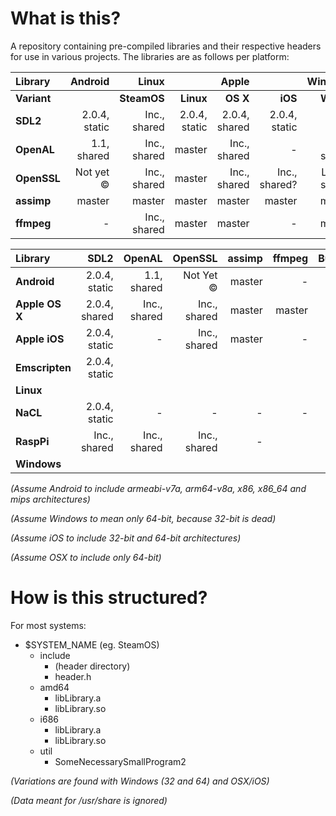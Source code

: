 # What is this?

A repository containing pre-compiled libraries and their respective headers for use in various projects. The libraries are as follows per platform:

| **Library**  | **Android**   | **Linux**                   || **Apple**                    || **Windows**                    ||
|:-------------|--------------:|-------------:|--------------:|--------------:|--------------:|---------------:|---------------:|
| **Variant**  |               | **SteamOS**  | **Linux**     | **OS X**      | **iOS**       | **Win32**      | **UWP**        |
| **SDL2**     | 2.0.4, static | Inc., shared | 2.0.4, static | 2.0.4, shared | 2.0.4, static | 2.0.4, static  | 2.0.4, static  |
| **OpenAL**   | 1.1, shared   | Inc., shared | master        | Inc., shared  | -             | 1.1, shared    | -              |
| **OpenSSL**  | Not yet ©     | Inc., shared | master        | Inc., shared  | Inc., shared? | Latest, shared | -              |
| **assimp**   | master        | master       | master        | master        | master        | master         | -              |
| **ffmpeg**   | -             | Inc., shared | master        | master        | -             | master         | -              |

| **Library**  | **SDL2**      | **OpenAL**   | **OpenSSL**   | **assimp**    | **ffmpeg**    | **Bullet**   |
|:-------------|--------------:|-------------:|--------------:|--------------:|--------------:|-------------:|
|**Android**   | 2.0.4, static | 1.1, shared  | Not Yet ©     | master        | -             |              |
|**Apple OS X**| 2.0.4, shared | Inc., shared | Inc., shared  | master        | master        |              |
|**Apple iOS** | 2.0.4, static | -            | Inc., shared  | master        | -             |              |
|**Emscripten**| 2.0.4, static |              |               |               |               |              |
|**Linux**     |               |              |               |               |               |              |
|**NaCL**      | 2.0.4, static | -            | -             | -             | -             |              |
|**RaspPi**    | Inc., shared  | Inc., shared | Inc., shared  | -             |               |              |
|**Windows**   |               |              |               |               |               |              |

*(Assume Android to include armeabi-v7a, arm64-v8a, x86, x86_64 and mips architectures)*

*(Assume Windows to mean only 64-bit, because 32-bit is dead)*

*(Assume iOS to include 32-bit and 64-bit architectures)*

*(Assume OSX to include only 64-bit)*

# How is this structured?
For most systems:

 - $SYSTEM_NAME (eg. SteamOS)
   - include
     - (header directory)
     - header.h
   - amd64
     - libLibrary.a
     - libLibrary.so
   - i686
     - libLibrary.a
     - libLibrary.so
   - util
     - SomeNecessarySmallProgram2

*(Variations are found with Windows (32 and 64) and OSX/iOS)*

*(Data meant for /usr/share is ignored)*
